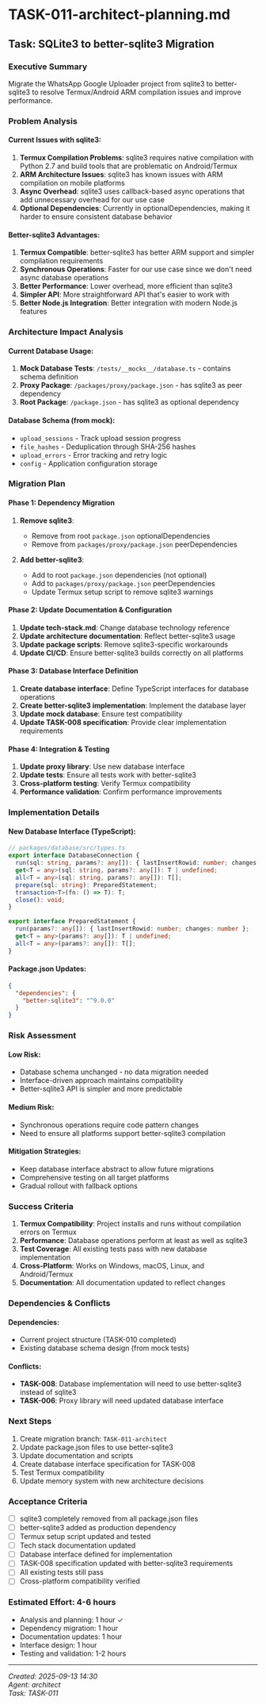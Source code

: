 # TASK-011-architect-planning.md

## Task: SQLite3 to better-sqlite3 Migration

### Executive Summary
Migrate the WhatsApp Google Uploader project from sqlite3 to better-sqlite3 to resolve Termux/Android ARM compilation issues and improve performance.

### Problem Analysis

#### Current Issues with sqlite3:
1. **Termux Compilation Problems**: sqlite3 requires native compilation with Python 2.7 and build tools that are problematic on Android/Termux
2. **ARM Architecture Issues**: sqlite3 has known issues with ARM compilation on mobile platforms
3. **Async Overhead**: sqlite3 uses callback-based async operations that add unnecessary overhead for our use case
4. **Optional Dependencies**: Currently in optionalDependencies, making it harder to ensure consistent database behavior

#### Better-sqlite3 Advantages:
1. **Termux Compatible**: better-sqlite3 has better ARM support and simpler compilation requirements
2. **Synchronous Operations**: Faster for our use case since we don't need async database operations
3. **Better Performance**: Lower overhead, more efficient than sqlite3
4. **Simpler API**: More straightforward API that's easier to work with
5. **Better Node.js Integration**: Better integration with modern Node.js features

### Architecture Impact Analysis

#### Current Database Usage:
1. **Mock Database Tests**: `/tests/__mocks__/database.ts` - contains schema definition
2. **Proxy Package**: `/packages/proxy/package.json` - has sqlite3 as peer dependency
3. **Root Package**: `/package.json` - has sqlite3 as optional dependency

#### Database Schema (from mock):
- `upload_sessions` - Track upload session progress
- `file_hashes` - Deduplication through SHA-256 hashes  
- `upload_errors` - Error tracking and retry logic
- `config` - Application configuration storage

### Migration Plan

#### Phase 1: Dependency Migration
1. **Remove sqlite3**:
   - Remove from root `package.json` optionalDependencies
   - Remove from `packages/proxy/package.json` peerDependencies
   
2. **Add better-sqlite3**:
   - Add to root `package.json` dependencies (not optional)
   - Add to `packages/proxy/package.json` peerDependencies
   - Update Termux setup script to remove sqlite3 warnings

#### Phase 2: Update Documentation & Configuration
1. **Update tech-stack.md**: Change database technology reference
2. **Update architecture documentation**: Reflect better-sqlite3 usage
3. **Update package scripts**: Remove sqlite3-specific workarounds
4. **Update CI/CD**: Ensure better-sqlite3 builds correctly on all platforms

#### Phase 3: Database Interface Definition
1. **Create database interface**: Define TypeScript interfaces for database operations
2. **Create better-sqlite3 implementation**: Implement the database layer
3. **Update mock database**: Ensure test compatibility
4. **Update TASK-008 specification**: Provide clear implementation requirements

#### Phase 4: Integration & Testing
1. **Update proxy library**: Use new database interface
2. **Update tests**: Ensure all tests work with better-sqlite3
3. **Cross-platform testing**: Verify Termux compatibility
4. **Performance validation**: Confirm performance improvements

### Implementation Details

#### New Database Interface (TypeScript):
```typescript
// packages/database/src/types.ts
export interface DatabaseConnection {
  run(sql: string, params?: any[]): { lastInsertRowid: number; changes: number };
  get<T = any>(sql: string, params?: any[]): T | undefined;
  all<T = any>(sql: string, params?: any[]): T[];
  prepare(sql: string): PreparedStatement;
  transaction<T>(fn: () => T): T;
  close(): void;
}

export interface PreparedStatement {
  run(params?: any[]): { lastInsertRowid: number; changes: number };
  get<T = any>(params?: any[]): T | undefined;
  all<T = any>(params?: any[]): T[];
}
```

#### Package.json Updates:
```json
{
  "dependencies": {
    "better-sqlite3": "^9.0.0"
  }
}
```

### Risk Assessment

#### Low Risk:
- Database schema unchanged - no data migration needed
- Interface-driven approach maintains compatibility
- Better-sqlite3 API is simpler and more predictable

#### Medium Risk:
- Synchronous operations require code pattern changes
- Need to ensure all platforms support better-sqlite3 compilation

#### Mitigation Strategies:
- Keep database interface abstract to allow future migrations
- Comprehensive testing on all target platforms
- Gradual rollout with fallback options

### Success Criteria

1. **Termux Compatibility**: Project installs and runs without compilation errors on Termux
2. **Performance**: Database operations perform at least as well as sqlite3
3. **Test Coverage**: All existing tests pass with new database implementation
4. **Cross-Platform**: Works on Windows, macOS, Linux, and Android/Termux
5. **Documentation**: All documentation updated to reflect changes

### Dependencies & Conflicts

#### Dependencies:
- Current project structure (TASK-010 completed)
- Existing database schema design (from mock tests)

#### Conflicts:
- **TASK-008**: Database implementation will need to use better-sqlite3 instead of sqlite3
- **TASK-006**: Proxy library will need updated database interface

### Next Steps

1. Create migration branch: `TASK-011-architect`
2. Update package.json files to use better-sqlite3
3. Update documentation and scripts
4. Create database interface specification for TASK-008
5. Test Termux compatibility
6. Update memory system with new architecture decisions

### Acceptance Criteria

- [ ] sqlite3 completely removed from all package.json files
- [ ] better-sqlite3 added as production dependency
- [ ] Termux setup script updated and tested
- [ ] Tech stack documentation updated
- [ ] Database interface defined for implementation
- [ ] TASK-008 specification updated with better-sqlite3 requirements
- [ ] All existing tests still pass
- [ ] Cross-platform compatibility verified

### Estimated Effort: 4-6 hours
- Analysis and planning: 1 hour ✓
- Dependency migration: 1 hour  
- Documentation updates: 1 hour
- Interface design: 1 hour
- Testing and validation: 1-2 hours

---
*Created: 2025-09-13 14:30*  
*Agent: architect*  
*Task: TASK-011*
